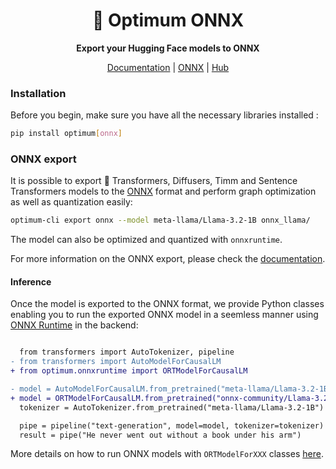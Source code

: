 <div align="center">

# 🤗 Optimum ONNX

**Export your Hugging Face models to ONNX**

[Documentation](https://huggingface.co/docs/optimum/index) | [ONNX](https://onnx.ai/) | [Hub](https://huggingface.co/onnx)

</div>


### Installation

Before you begin, make sure you have all the necessary libraries installed :

```bash
pip install optimum[onnx]
```

### ONNX export

It is possible to export 🤗 Transformers, Diffusers, Timm and Sentence Transformers models to the [ONNX](https://onnx.ai/) format and perform graph optimization as well as quantization easily:

```bash
optimum-cli export onnx --model meta-llama/Llama-3.2-1B onnx_llama/
```
The model can also be optimized and quantized with `onnxruntime`.

For more information on the ONNX export, please check the [documentation](https://huggingface.co/docs/optimum/exporters/onnx/usage_guides/export_a_model).

#### Inference

Once the model is exported to the ONNX format, we provide Python classes enabling you to run the exported ONNX model in a seemless manner using [ONNX Runtime](https://onnxruntime.ai/) in the backend:


```diff

  from transformers import AutoTokenizer, pipeline
- from transformers import AutoModelForCausalLM
+ from optimum.onnxruntime import ORTModelForCausalLM

- model = AutoModelForCausalLM.from_pretrained("meta-llama/Llama-3.2-1B") # PyTorch checkpoint
+ model = ORTModelForCausalLM.from_pretrained("onnx-community/Llama-3.2-1B", subfolder="onnx") # ONNX checkpoint
  tokenizer = AutoTokenizer.from_pretrained("meta-llama/Llama-3.2-1B")

  pipe = pipeline("text-generation", model=model, tokenizer=tokenizer)
  result = pipe("He never went out without a book under his arm")
```

More details on how to run ONNX models with `ORTModelForXXX` classes [here](https://huggingface.co/docs/optimum/main/en/onnxruntime/usage_guides/models).
